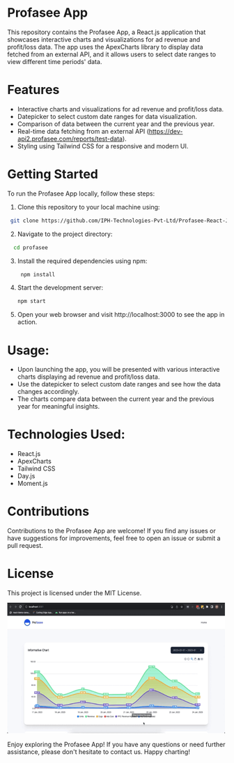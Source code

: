 # Profasee App

This repository contains the Profasee App, a React.js application that showcases interactive charts and visualizations for ad revenue and profit/loss data. The app uses the ApexCharts library to display data fetched from an external API, and it allows users to select date ranges to view different time periods' data.

# Features
- Interactive charts and visualizations for ad revenue and profit/loss data.
- Datepicker to select custom date ranges for data visualization.
- Comparison of data between the current year and the previous year.
- Real-time data fetching from an external API (https://dev-api2.profasee.com/reports/test-data).
- Styling using Tailwind CSS for a responsive and modern UI.

# Getting Started
To run the Profasee App locally, follow these steps:

1. Clone this repository to your local machine using:
  
  ```bash
   git clone https://github.com/IPH-Technologies-Pvt-Ltd/Profasee-React-Js.git
```
2. Navigate to the project directory:

 ```bash
   cd profasee
```
3. Install the required dependencies using npm:

    ```bash
     npm install
   ```
4. Start the development server:

   ```bash
   npm start
   ```
5. Open your web browser and visit http://localhost:3000 to see the app in action.

# Usage:
- Upon launching the app, you will be presented with various interactive charts displaying ad revenue and profit/loss data.
- Use the datepicker to select custom date ranges and see how the data changes accordingly.
- The charts compare data between the current year and the previous year for meaningful insights.

# Technologies Used:
- React.js
- ApexCharts
- Tailwind CSS
- Day.js
- Moment.js

# Contributions
Contributions to the Profasee App are welcome! If you find any issues or have suggestions for improvements, feel free to open an issue or submit a pull request.

# License
This project is licensed under the MIT License.

<img src="https://github.com/IPH-Technologies-Pvt-Ltd/Profasee/blob/80aab37558f78c8ab6d4628d90c1a07e83da5eb5/profasee.gif" 
     width="500" 
     height="300" />





Enjoy exploring the Profasee App! If you have any questions or need further assistance, please don't hesitate to contact us. Happy charting!
